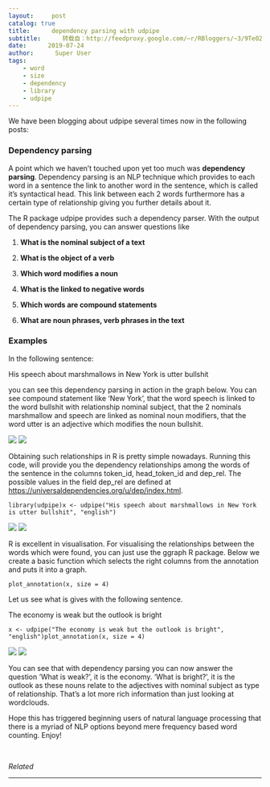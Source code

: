 ```yaml
---
layout:     post
catalog: true
title:      dependency parsing with udpipe
subtitle:      转载自：http://feedproxy.google.com/~r/RBloggers/~3/9Te026VEpw0/
date:      2019-07-24
author:      Super User
tags:
    - word
    - size
    - dependency
    - library
    - udpipe
---
```






We have been blogging about udpipe several times now in the following posts:

### Dependency parsing

A point which we haven’t touched upon yet too much was **dependency parsing**. Dependency parsing is an NLP technique which provides to each word in a sentence the link to another word in the sentence, which is called it’s syntactical head. This link between each 2 words furthermore has a certain type of relationship giving you further details about it.

The R package udpipe provides such a dependency parser. With the output of dependency parsing, you can answer questions like

1. **What is the nominal subject of a text**

1. **What is the object of a verb**

1. **Which word modifies a noun**

1. **What is the linked to negative words**

1. **Which words are compound statements**

1. **What are noun phrases, verb phrases in the text**


### Examples

In the following sentence:

> 
His speech about marshmallows in New York is utter bullshit


you can see this dependency parsing in action in the graph below. You can see compound statement like ‘New York’, that the word speech is linked to the word bullshit with relationship nominal subject, that the 2 nominals marshmallow and speech are linked as nominal noun modifiers, that the word utter is an adjective which modifies the noun bullshit.

![](https://i2.wp.com/www.bnosac.be/images/bnosac/blog/depenceny-parsing-example2.png?w=456&is-pending-load=1)
![](https://i2.wp.com/www.bnosac.be/images/bnosac/blog/depenceny-parsing-example2.png?w=456)


Obtaining such relationships in R is pretty simple nowadays. Running this code, will provide you the dependency relationships among the words of the sentence in the columns token_id, head_token_id and dep_rel. The possible values in the field dep_rel are defined at https://universaldependencies.org/u/dep/index.html.

```
library(udpipe)x <- udpipe("His speech about marshmallows in New York is utter bullshit", "english")
```

![](https://i0.wp.com/www.bnosac.be/images/bnosac/blog/depenceny-parsing-example1.png?w=456&is-pending-load=1)
![](https://i0.wp.com/www.bnosac.be/images/bnosac/blog/depenceny-parsing-example1.png?w=456)


R is excellent in visualisation. For visualising the relationships between the words which were found, you can just use the ggraph R package. Below we create a basic function which selects the right columns from the annotation and puts it into a graph.

```
plot_annotation(x, size = 4)
```

Let us see what is gives with the following sentence. 

> 
The economy is weak but the outlook is bright


```
x <- udpipe("The economy is weak but the outlook is bright", "english")plot_annotation(x, size = 4)
```

![](https://i1.wp.com/www.bnosac.be/images/bnosac/blog/depenceny-parsing-example3.png?w=456&is-pending-load=1)
![](https://i1.wp.com/www.bnosac.be/images/bnosac/blog/depenceny-parsing-example3.png?w=456)


You can see that with dependency parsing you can now answer the question ‘What is weak?’, it is the economy. ‘What is bright?’, it is the outlook as these nouns relate to the adjectives with nominal subject as type of relationship. That’s a lot more rich information than just looking at wordclouds.

Hope this has triggered beginning users of natural language processing that there is a myriad of NLP options beyond mere frequency based word counting. Enjoy!

 


*Related*







---
